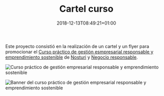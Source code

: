 ﻿---
title: "Cartel curso"
date: 2018-12-13T08:49:21+01:00
draft: false
imagen: "/portfolio/curso-nosturi-negocioresponsable_preview.png"
tipotrabajo: "aplicaciones"
tipo: "Aplicaciones"
---
Este proyecto consistió en la realización de un cartel y un flyer para promocionar el [Curso práctico de gestión esmpresarial responsable y emprendimiento sostenible](https://negocioresponsable.org/cursos/) de [Nosturi](https://nosturi.es/) y [Negocio responsable](https://negocioresponsable.org/).

![Curso práctico de gestión empresarial responsable y emprendimiento sostenible](/curso-nosturi-negocioresponsable.png)

![Banner del curso práctico de gestión empresarial responsable y emprendimiento sostenible](/portfolio/curso-nosturi-negocioresponsable-banner.png)
